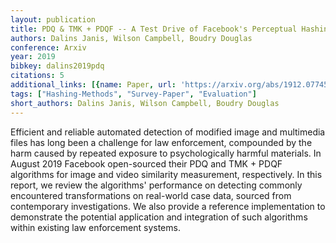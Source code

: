 ```yaml
---
layout: publication
title: PDQ & TMK + PDQF -- A Test Drive of Facebook's Perceptual Hashing Algorithms
authors: Dalins Janis, Wilson Campbell, Boudry Douglas
conference: Arxiv
year: 2019
bibkey: dalins2019pdq
citations: 5
additional_links: [{name: Paper, url: 'https://arxiv.org/abs/1912.07745'}]
tags: ["Hashing-Methods", "Survey-Paper", "Evaluation"]
short_authors: Dalins Janis, Wilson Campbell, Boudry Douglas
---
```

Efficient and reliable automated detection of modified image and multimedia
files has long been a challenge for law enforcement, compounded by the harm
caused by repeated exposure to psychologically harmful materials. In August
2019 Facebook open-sourced their PDQ and TMK + PDQF algorithms for image and
video similarity measurement, respectively. In this report, we review the
algorithms' performance on detecting commonly encountered transformations on
real-world case data, sourced from contemporary investigations. We also provide
a reference implementation to demonstrate the potential application and
integration of such algorithms within existing law enforcement systems.
